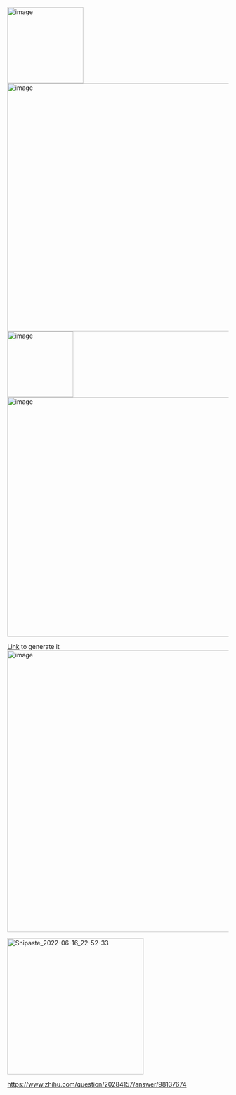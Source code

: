 <img width="173" alt="image" src="https://user-images.githubusercontent.com/37290277/174173561-088339b1-2fc1-4bd8-bb0a-7f1cebf5d930.png">

<img width="565" alt="image" src="https://user-images.githubusercontent.com/37290277/174178018-6a6e10d5-03dc-4958-9a8d-6c7597cbf348.png">
<img width="150" alt="image" src="https://user-images.githubusercontent.com/37290277/174185036-ab42b7b9-673e-4f79-943d-8aea768818c8.png">
<img width="546" alt="image" src="https://user-images.githubusercontent.com/37290277/174185211-c763fac4-c87b-47a3-b6f9-683047a97d6f.png">

[Link](https://www.math.unipd.it/~erb/rhodonea.html) to generate it 
<img width="642" alt="image" src="https://user-images.githubusercontent.com/37290277/174188491-5bf67bf3-6757-40f6-b37e-b9eb01764cae.png">

<img width="310" alt="Snipaste_2022-06-16_22-52-33" src="https://user-images.githubusercontent.com/37290277/174190905-df9be0d5-4105-44f3-8ab1-a501dc0cd5b0.png">

https://www.zhihu.com/question/20284157/answer/98137674

